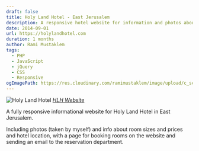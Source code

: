 ```yaml
---
draft: false
title: Holy Land Hotel - East Jerusalem
description: A responsive hotel website for information and photos about rooms, prices and location, with online booking
date: 2014-09-01
url: https://holylandhotel.com
duration: 1 months
author: Rami Mustaklem
tags:
  - PHP
  - JavaScript
  - jQuery
  - CSS
  - Responsive
ogImagePath: https://res.cloudinary.com/ramimustaklem/image/upload/c_scale,q_auto:good,w_450/v1683370341/HolyLandHotel/holylandhotel.com__aj98zd.jpg
---
```


![Holy Land Hotel](https://res.cloudinary.com/ramimustaklem/image/upload/c_scale,q_auto:good,w_450/v1683370341/HolyLandHotel/holylandhotel.com__aj98zd.jpg)
_[HLH Website](https://holylandhotel.com/)_

A fully responsive informational website for Holy Land Hotel in East Jerusalem.

Including photos (taken by myself) and info about room sizes and prices and hotel location, with a page for booking rooms on the website and sending an email to the reservation department.
